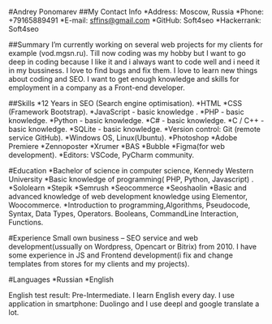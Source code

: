 #Andrey Ponomarev 
##My Contact Info 
*Address: Moscow, Russia
*Phone: +79165889491 
*E-mail: sffins@gmail.com 
*GitHub: Soft4seo 
*Hackerrank: Soft4seo

##Summary
I’m currently working on several web projects for my clients for example (vod.mgsn.ru). Till now coding was my hobby but I want to go deep in coding because I like it and i always want to code well and i need it in my bussiness. I love to find bugs and fix them. I love to learn new things about coding and SEO. I want to get enough knowledge and skills for employment in a company as a Front-end developer.

##Skills
*12 Years in SEO (Search engine optimisation). 
*HTML 
*CSS (Framework Bootstrap). 
*JavaScript - basic knowledge . 
*PHP - basic knowledge. 
*Python - basic knowledge. 
*C# - basic knowledge. 
*C / C++ - basic knowledge. 
*SQLite - basic knowledge. 
*Version control: Git (remote service GitHub). 
*Windows OS, Linux(Ubuntu). 
*Photoshop 
*Adobe Premiere 
*Zennoposter 
*Xrumer 
*BAS 
*Bubble 
*Figma(for web development). 
*Editors: VSCode, PyCharm community.

#Education 
*Bachelor of science in computer science, Kennedy Western University 
*Basic knowledge of programming( PHP, Python, Javascript) . 
*Sololearn 
*Stepik 
*Semrush 
*Seocommerce 
*Seoshaolin 
*Basic and advanced knowledge of web development knowledge using Elementor, Woocommerce. 
*Introduction to programming,Algorithms, Pseudocode, Syntax, Data Types, Operators. Booleans, CommandLine Interaction, Functions.

#Experience 
Small own business – SEO service and web development(ussually on Wordpress, Opencart or Bitrix) from 2010. I have some experience in JS and Frontend development(i fix and change templates from stores for my clients and my projects).

#Languages
*Russian 
*English

English test result: Pre-Intermediate. I learn English every day. I use application in smartphone: Duolingo and I use deepl and google translate a lot.
